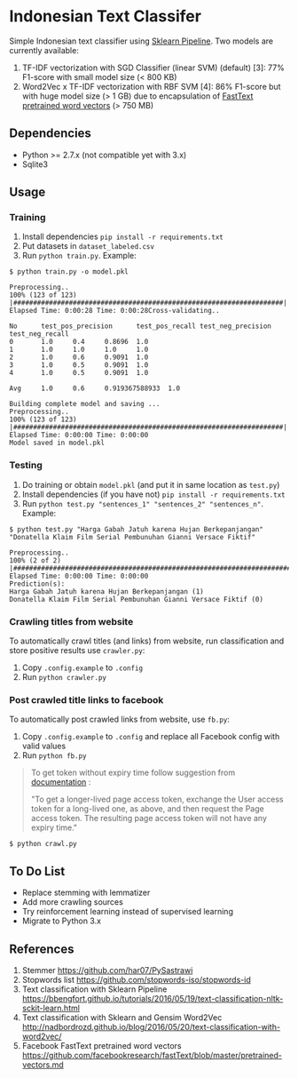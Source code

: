 # Indonesian Text Classifer

Simple Indonesian text classifier using [Sklearn Pipeline](http://scikit-learn.org/stable/modules/generated/sklearn.pipeline.Pipeline.html). Two models are currently available:

1. TF-IDF vectorization with SGD Classifier (linear SVM) (default) [3]: 77% F1-score with small model size (< 800 KB)
2. Word2Vec x TF-IDF vectorization with RBF SVM [4]: 86% F1-score but with huge model size (> 1 GB) due to encapsulation of [FastText pretrained word vectors](https://github.com/facebookresearch/fastText/blob/master/pretrained-vectors.md) (> 750 MB)

## Dependencies

* Python >= 2.7.x (not compatible yet with 3.x)
* Sqlite3

## Usage

### Training

1. Install dependencies `pip install -r requirements.txt`
1. Put datasets in `dataset_labeled.csv`
1. Run `python train.py`. Example:

```
$ python train.py -o model.pkl

Preprocessing..
100% (123 of 123) |####################################################################| Elapsed Time: 0:00:28 Time: 0:00:28Cross-validating..

No      test_pos_precision      test_pos_recall test_neg_precision      test_neg_recall
0       1.0     0.4     0.8696  1.0
1       1.0     1.0     1.0     1.0
2       1.0     0.6     0.9091  1.0
3       1.0     0.5     0.9091  1.0
4       1.0     0.5     0.9091  1.0

Avg     1.0     0.6     0.919367588933  1.0

Building complete model and saving ...
Preprocessing..
100% (123 of 123) |####################################################################| Elapsed Time: 0:00:00 Time: 0:00:00
Model saved in model.pkl
```

### Testing

1. Do training or obtain `model.pkl` (and put it in same location as `test.py`)
1. Install dependencies (if you have not) `pip install -r requirements.txt`
1. Run `python test.py "sentences_1" "sentences_2" "sentences_n"`. Example:

```
$ python test.py "Harga Gabah Jatuh karena Hujan Berkepanjangan" "Donatella Klaim Film Serial Pembunuhan Gianni Versace Fiktif"

Preprocessing..
100% (2 of 2) |########################################################################| Elapsed Time: 0:00:00 Time: 0:00:00
Prediction(s):
Harga Gabah Jatuh karena Hujan Berkepanjangan (1)
Donatella Klaim Film Serial Pembunuhan Gianni Versace Fiktif (0)
```

### Crawling titles from website

To automatically crawl titles (and links) from website, run classification and store positive results use `crawler.py`:

1. Copy `.config.example` to `.config`
1. Run `python crawler.py`


### Post crawled title links to facebook

To automatically post crawled links from website, use `fb.py`:

1. Copy `.config.example` to `.config` and replace all Facebook config with valid values
1. Run `python fb.py`

> To get token without expiry time follow suggestion from [documentation](https://developers.facebook.com/docs/facebook-login/access-tokens/expiration-and-extension) :
>
> "To get a longer-lived page access token, exchange the User access token for a long-lived one, as above, and then request the Page access token. The resulting page access token will not have any expiry time."

```
$ python crawl.py
```

## To Do List

* Replace stemming with lemmatizer
* Add more crawling sources
* Try reinforcement learning instead of supervised learning
* Migrate to Python 3.x

## References

1. Stemmer https://github.com/har07/PySastrawi
2. Stopwords list https://github.com/stopwords-iso/stopwords-id
3. Text classification with Sklearn Pipeline https://bbengfort.github.io/tutorials/2016/05/19/text-classification-nltk-sckit-learn.html
4. Text classification with Sklearn and Gensim Word2Vec http://nadbordrozd.github.io/blog/2016/05/20/text-classification-with-word2vec/
5. Facebook FastText pretrained word vectors https://github.com/facebookresearch/fastText/blob/master/pretrained-vectors.md